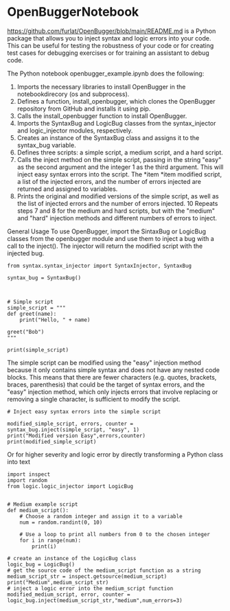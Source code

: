 # OpenBuggerNotebook
https://github.com/furlat/OpenBugger/blob/main/README.md is a Python package that allows you to inject syntax and logic errors into your code. This can be useful for testing the robustness of your code or for creating test cases for debugging exercises or for training an assistant to debug code.

The Python notebook openbugger_example.ipynb does the following:

1) Imports the necessary libraries to install OpenBugger in the notebookdirecory (os and subprocess).
2) Defines a function, install_openbugger, which clones the OpenBugger repository from GitHub and installs it using pip.
3) Calls the install_openbugger function to install OpenBugger.
5) Imports the SyntaxBug and LogicBug classes from the syntax_injector and logic_injector modules, respectively.
6) Creates an instance of the SyntaxBug class and assigns it to the syntax_bug variable.
7) Defines three scripts: a simple script, a medium script, and a hard script.
8) Calls the inject method on the simple script, passing in the string "easy" as the second argument and the integer 1 as the third argument. This will inject easy syntax errors into the script. The *item *item modified script, a list of the injected errors, and the number of errors injected are returned and assigned to variables.
9) Prints the original and modified versions of the simple script, as well as the list of injected errors and the number of errors injected.
10  Repeats steps 7 and 8 for the medium and hard scripts, but with the "medium" and "hard" injection methods and different numbers of errors to inject.


General Usage
To use OpenBugger, import the SintaxBug or LogicBug classes from the openbugger module and use them to inject a bug with a call to the inject(). The injector will return the modified script with the injected bug.

```
from syntax.syntax_injector import SyntaxInjector, SyntaxBug

syntax_bug = SyntaxBug()



# Simple script
simple_script = """
def greet(name):
    print("Hello, " + name)

greet("Bob")
"""
 
print(simple_script)
```
The simple script can be modified using the "easy" injection method because it only contains simple syntax and does not have any nested code blocks. 
This means that there are fewer characters (e.g. quotes, brackets, braces, parenthesis) that could be the target of syntax errors,
 and the "easy" injection method, which only injects errors that involve replacing or removing a single character, is sufficient to modify the script.
```
# Inject easy syntax errors into the simple script

modified_simple_script, errors, counter = syntax_bug.inject(simple_script, "easy", 1)
print("Modified version Easy",errors,counter)
print(modified_simple_script)
```
Or for higher severity and logic error by directly transforming a Python class into text
```
import inspect
import random
from logic.logic_injector import LogicBug


# Medium example script
def medium_script():
    # Choose a random integer and assign it to a variable
    num = random.randint(0, 10)
    
    # Use a loop to print all numbers from 0 to the chosen integer
    for i in range(num):
        print(i)

# create an instance of the LogicBug class
logic_bug = LogicBug()
# get the source code of the medium_script function as a string
medium_script_str = inspect.getsource(medium_script)
print("Medium",medium_script_str)
# inject a logic error into the medium_script function
modified_medium_script, error, counter = logic_bug.inject(medium_script_str,"medium",num_errors=3)
```